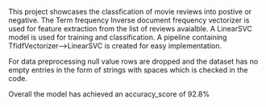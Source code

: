 This project showcases the classfication of movie reviews into postive or negative.
The Term frequency Inverse document frequency vectorizer is used for feature extraction from the list of reviews avaialble.
A LinearSVC model is used for training and classification.
A pipeline containing TfidfVectorizer-->LinearSVC is created for easy implementation.

For data preprocessing null value rows are dropped and the dataset has no empty entries in the form of strings with spaces which is checked in the code.

Overall the model has achieved an accuracy_score of 92.8%
